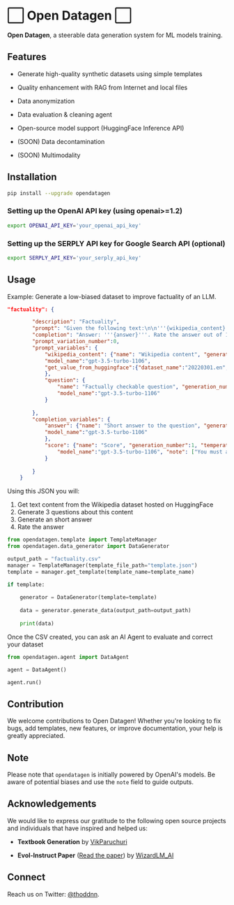 # ⬜️ Open Datagen ⬜️

**Open Datagen**, a steerable data generation system for ML models training.

## Features

- Generate high-quality synthetic datasets using simple templates

- Quality enhancement with RAG from Internet and local files

- Data anonymization

- Data evaluation & cleaning agent

- Open-source model support (HuggingFace Inference API)

- (SOON) Data decontamination

- (SOON) Multimodality

## Installation

```bash
pip install --upgrade opendatagen
```

### Setting up the OpenAI API key (using openai>=1.2)

```bash
export OPENAI_API_KEY='your_openai_api_key'
```

### Setting up the SERPLY API key for Google Search API (optional)

```bash
export SERPLY_API_KEY='your_serply_api_key'
```

## Usage

Example: Generate a low-biased dataset to improve factuality of an LLM.

```json
"factuality": {

        "description": "Factuality",
        "prompt": "Given the following text:\n\n'''{wikipedia_content}'''\n\nAnswer to this factually checkable question:\n'''{question}'''.",
        "completion": "Answer: '''{answer}'''. Rate the answer out of 10: {score}",
        "prompt_variation_number":0, 
        "prompt_variables": {
            "wikipedia_content": {"name": "Wikipedia content", "generation_number":5, "temperature":1.1, "max_tokens":1024,
            "model_name":"gpt-3.5-turbo-1106",
            "get_value_from_huggingface":{"dataset_name":"20220301.en", "dataset_path":"wikipedia", "column_name":"text", "max_tokens":512}
            },
            "question": { 
                "name": "Factually checkable question", "generation_number":3, "temperature":1, "max_tokens":64, 
                "model_name":"gpt-3.5-turbo-1106"
            }
            
        },
        "completion_variables": {
            "answer": {"name": "Short answer to the question", "generation_number":1, "temperature":0, "max_tokens":128,
            "model_name":"gpt-3.5-turbo-1106"
            },
            "score": {"name": "Score", "generation_number":1, "temperature":0, "max_tokens":5, 
                "model_name":"gpt-3.5-turbo-1106", "note": ["You must answer with an integer. "]
            }
            
        }
    }

```

Using this JSON you will: 
1) Get text content from the Wikipedia dataset hosted on HuggingFace
2) Generate 3 questions about this content
3) Generate an short answer 
4) Rate the answer

```python
from opendatagen.template import TemplateManager
from opendatagen.data_generator import DataGenerator

output_path = "factuality.csv"
manager = TemplateManager(template_file_path="template.json")
template = manager.get_template(template_name=template_name)

if template:
    
    generator = DataGenerator(template=template)
    
    data = generator.generate_data(output_path=output_path)
    
    print(data)
```


Once the CSV created, you can ask an AI Agent to evaluate and correct your dataset

```python
from opendatagen.agent import DataAgent

agent = DataAgent()

agent.run()
```

## Contribution

We welcome contributions to Open Datagen! Whether you're looking to fix bugs, add templates, new features, or improve documentation, your help is greatly appreciated.

## Note

Please note that `opendatagen` is initially powered by OpenAI's models. Be aware of potential biases and use the `note` field to guide outputs.

## Acknowledgements

We would like to express our gratitude to the following open source projects and individuals that have inspired and helped us:

- **Textbook Generation** by [VikParuchuri](https://github.com/VikParuchuri/textbook_quality)

- **Evol-Instruct Paper** ([Read the paper](https://arxiv.org/abs/2306.08568)) by [WizardLM_AI](https://twitter.com/WizardLM_AI)

## Connect

Reach us on Twitter: [@thoddnn](https://twitter.com/thoddnn).
